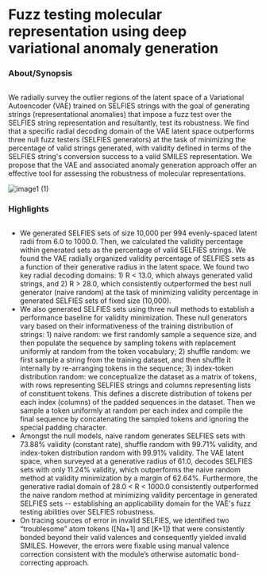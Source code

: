 # Fuzz testing molecular representation using deep variational anomaly generation 

### About/Synopsis
##
We radially survey the outlier regions of the latent space of a Variational Autoencoder (VAE) trained on SELFIES strings with the goal of generating strings (representational anomalies) that impose a fuzz test over the SELFIES string representation and resultantly, test its robustness. We find that a specific radial decoding domain of the VAE latent space outperforms three null fuzz testers (SELFIES generators) at the task of minimizing the percentage of valid strings generated, with validity defined in terms of the SELFIES string's conversion success to a valid SMILES representation. We propose that the VAE and associated anomaly generation approach offer an effective tool for assessing the robustness of molecular representations. 

![image1 (1)](https://github.com/keiserlab/vae-anomaly-paper/assets/85256012/587e5b98-0004-4d95-8ca5-e7c1b4a0512e)

### Highlights
##
- We generated SELFIES sets of size 10,000 per 994 evenly-spaced latent radii from 6.0 to 1000.0. Then, we calculated the validity percentage within generated sets as the percentage of valid SELFIES strings. We found the VAE radially organized validity percentage of SELFIES sets as a function of their generative radius in the latent space. We found two key radial decoding domains: 1) R < 13.0, which always generated valid strings, and 2) R > 28.0, which consistently outperformed the best null generator (naive random) at the task of minimizing validity percentage in generated SELFIES sets of fixed size (10,000).
- We also generated SELFIES sets using three null methods to establish a performance baseline for validity minimization. These null generators vary based on their informativeness of the training distribution of strings: 1) naive random: we first randomly sample a sequence size, and then populate the sequence by sampling tokens with replacement uniformly at random from the token vocabulary; 2) shuffle random: we first sample a string from the training dataset, and then shuffle it internally by re-arranging tokens in the sequence; 3) index-token distribution random: we conceptualize the dataset as a matrix of tokens, with rows representing SELFIES strings and columns representing lists of constituent tokens. This defines a discrete distribution of tokens per each index (columns) of the padded sequences in the dataset. Then we sample a token uniformly at random per each index and compile the final sequence by concatenating the sampled tokens and ignoring the special padding character.
- Amongst the null models, naive random generates SELFIES sets with 73.88% validity (constant rate), shuffle random with 99.71% validity, and index-token distribution random with 99.91% validity. The VAE latent space, when surveyed at a generative radius of 61.0, decodes SELFIES sets with only 11.24% validity, which outperforms the naive random method at validity minimization by a margin of 62.64%. Furthermore, the generative radial domain of 28.0 < R < 1000.0 consistently outperformed the naive random method at minimizing validity percentage in generated SELFIES sets -- establishing an applicability domain for the VAE's fuzz testing abilities over SELFIES robustness.
- On tracing sources of error in invalid SELFIES, we identified two “troublesome” atom tokens ([Na+1] and [K+1]) that were consistently bonded beyond their valid valences and consequently yielded invalid SMILES. However, the errors were fixable using manual valence correction consistent with the module’s otherwise automatic bond-correcting approach.

  
